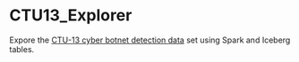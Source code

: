 # CTU13_Explorer
Expore the [CTU-13 cyber botnet detection data](https://www.stratosphereips.org/datasets-ctu13) set using Spark and Iceberg tables.
